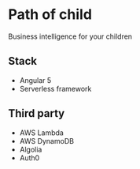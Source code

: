 Path of child
=============

Business intelligence for your children


Stack
-----

- Angular 5
- Serverless framework


Third party
-----------

- AWS Lambda
- AWS DynamoDB
- Algolia
- Auth0
